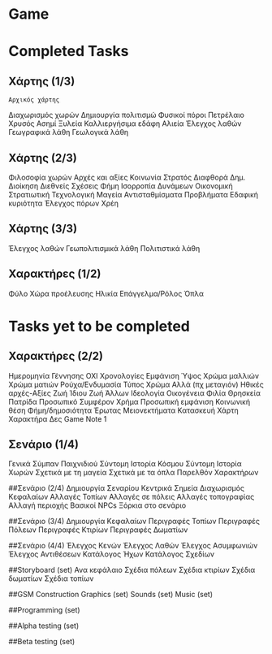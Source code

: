 Game
====

# Completed Tasks

## Χάρτης (1/3)
	Αρχικός χάρτης
 Διαχωρισμός χωρών
 Δημιουργία πολιτισμώ
 Φυσικοί πόροι
  Πετρέλαιο
  Χρυσός
  Ασημί
  Ξυλεία
  Καλλιεργήσιμα εδάφη
  Αλιεία
 Έλεγχος λαθών 
  Γεωγραφικά λάθη
  Γεωλογικά λάθη
 
## Χάρτης (2/3)
 Φιλοσοφία χωρών 
 Αρχές και αξίες
  Κοινωνία
  Στρατός
  Διαφθορά 
  Δημ. Διοίκηση
  Διεθνείς Σχέσεις
  Φήμη
 Ισορροπία Δυνάμεων
  Οικονομική
  Στρατιωτική
  Τεχνολογική
  Μαγεία
  Αντισταθμίσματα 
Προβλήματα 
  Εδαφική κυριότητα
  Έλεγχος πόρων
  Χρέη

## Χάρτης (3/3)
 Έλεγχος λαθών
  Γεωπολιτισμικά λάθη
  Πολιτιστικά λάθη

## Χαρακτήρες (1/2)
 Φύλο
 Χώρα προέλευσης
 Ηλικία
 Επάγγελμα/Ρόλος
 Όπλα


# Tasks yet to be completed

## Χαρακτήρες (2/2)
 Ημερομηνία Γέννησης
  ΟΧΙ Χρονολογίες
 Εμφάνιση
  Ύψος
  Χρώμα μαλλιών
  Χρώμα ματιών
  Ρούχα/Ενδυμασία
   Τύπος
   Χρώμα
  Αλλά (πχ μεταγιόν)
 Ηθικές αρχές-Αξίες
  Ζωή Ίδιου
  Ζωή Άλλων
  Ιδεολογία
  Οικογένεια
  Φιλία
  Θρησκεία
  Πατρίδα
  Προσωπικό Συμφέρον
  Χρήμα
  Προσωπική εμφάνιση
  Κοινωνική θέση
  Φήμη/δημοσιότητα
  Έρωτας
 Μειονεκτήματα
 Κατασκευή Χάρτη Χαρακτήρα
  Δες Game Note 1

## Σενάριο (1/4)
 Γενικά Σύμπαν Παιχνιδιού
 Σύντομη Ιστορία Κόσμου
 Σύντομη Ιστορία Χωρών
 Σχετικά με τη μαγεία
 Σχετικά με τα όπλα
 Παρελθόν Χαρακτήρων

##Σενάριο (2/4)
 Δημιουργία Σεναρίου
  Κεντρικά Σημεία
  Διαχωρισμός Κεφαλαίων
  Αλλαγές Τοπίων
  Αλλαγές σε πόλεις
  Αλλαγές τοπογραφίας
  Αλλαγή περιοχής
  Βασικοί ΝΡCs
  Ξόρκια στο σενάριο

##Σενάριο (3/4)
 Δημιουργία Κεφαλαίων
 Περιγραφές Τοπίων
 Περιγραφές Πόλεων
 Περιγραφές Κτιρίων
 Περιγραφές Δωματίων

##Σενάριο (4/4)
 Έλεγχος Κενών
 Έλεγχος Λαθών
 Έλεγχος Ασυμφωνιών
 Έλεγχος Αντιθέσεων
 Κατάλογος Ήχων
 Κατάλογος Σχεδίων

##Storyboard (set)
 Ανα κεφάλαιο
  Σχέδια πόλεων
  Σχέδια κτιρίων
  Σχέδια δωματίων
  Σχέδια τοπίων

##GSM Construction
 Graphics (set)
 Sounds (set)
 Music (set)

##Programming (set)

##Alpha testing (set)

##Beta testing (set)
